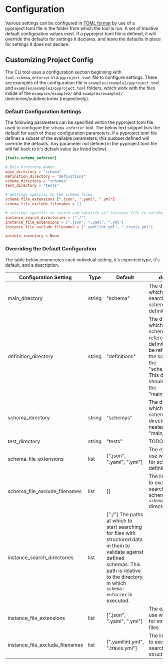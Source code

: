 # Configuration

Various settings can be configured in [TOML format](https://toml.io/en/) by use of a pyproject.toml file in the folder from which the tool is run. A set of intuitive default configuration values exist. If a pyproject.toml file is defined, it will override the defaults for settings it declares, and leave the defaults in place for settings it does not declare.

## Customizing Project Config

The CLI tool uses a configuration section beginning with `tool.schema_enforcer` in a `pyproject.toml` file to configure settings. There are examples of the configuration file in `examples/example2/pyproject.toml` and `examples/example3/pyproject.toml` folders, which work with the files inside of the `examples/example2/` and `examples/example3/` directories/subdirectories (respectively).

### Default Configuration Settings

The following parameters can be specified within the pyproject.toml file used to configure the `schema enforcer` tool. The below text snippet lists the default for each of these configuration parameters. If a pyproject.toml file defines a subset of the available parameters, this susbset defined will override the defaults. Any parameter not defined in the pyproject.toml file will fall back to it's default value (as listed below).

```toml
[tools.schema_enforcer]

# Main Directory Names
main_directory = "schema"
definition_directory = "definitions"
schema_directory = "schemas"
test_directory = "tests"

# Settings specific to the schema files
schema_file_extensions [".json", ".yaml", ".yml"]
schema_file_exclude_filenames = []

# settings specific to search and identify all instance file to validate
instance_search_directories = ["./"]
instance_file_extensions = [".json", ".yaml", ".yml"]
instance_file_exclude_filenames = [".yamllint.yml", ".travis.yml"]

ansible_inventory = None
```

### Overriding the Default Configuration

The table below enumerates each individual setting, it's expected type, it's default, and a description.

| Configuration Setting | Type | Default | description |
|---|---|---|---|
| main_directory | string | "schema" | The directory in which to start searching for schema and definition files |
| definition_directory | string | "definitions" | The directory in which to search for schema definition references. These definitions are can be referenced by the schema files in the "schema_directory". This directory should be nested in the "main_directory" |
| schema_directory | string | "schemas" | The directory in which to search for schemas. This directory should be nested in the "main_directory" |
| test_directory | string | "tests" | TODO |
| schema_file_extensions | list | [".json", ".yaml", ".yml"] | The extensions to use when searching for schema definition files |
| schema_file_exclude_filenames | list | [] | The list of filenames to exclude when searching for schema files in the `schema_directory` directory |
| instance_search_directories | list | ["./"] The paths at which to start searching for files with structured data in them to validate against defined schemas. This path is relative to the directory in which `schema-enforcer` is executed.
| instance_file_extensions | list | [".json", ".yaml", ".yml"] | The extensions to use when searching for structured data files |
| instance_file_exclude_filenames | list | [".yamllint.yml", ".travis.yml"] | The list of filenames to exclude when searching for structured data files |

